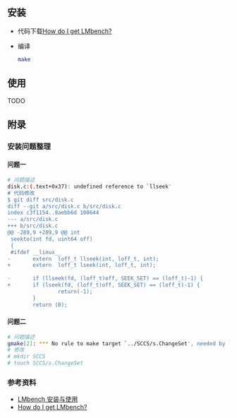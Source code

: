 ## 安装

* 代码下载[How do I get LMbench?](http://www.bitmover.com/lmbench/get_lmbench.html)

* 编译

  ```bash
  make
  ```



## 使用

TODO





## 附录

### 安装问题整理

#### 问题一

```bash
# 问题描述
disk.c:(.text+0x37): undefined reference to `llseek'
# 代码修改
$ git diff src/disk.c
diff --git a/src/disk.c b/src/disk.c
index c3f1154..8aebb6d 100644
--- a/src/disk.c
+++ b/src/disk.c
@@ -289,9 +289,9 @@ int
 seekto(int fd, uint64 off)
 {
 #ifdef __linux__
-       extern  loff_t llseek(int, loff_t, int);
+       extern  loff_t lseek(int, loff_t, int);
 
-       if (llseek(fd, (loff_t)off, SEEK_SET) == (loff_t)-1) {
+       if (lseek(fd, (loff_t)off, SEEK_SET) == (loff_t)-1) {
                return(-1);
        }
        return (0);
```

#### 问题二

```bash
# 问题描述
gmake[2]: *** No rule to make target `../SCCS/s.ChangeSet', needed by `bk.ver'.  Stop.
# 修改
# mkdir SCCS
# touch SCCS/s.ChangeSet
```

### 参考资料

* [LMbench 安装与使用](https://scoolor.github.io/2019/01/01/LMbench/)
* [How do I get LMbench?](http://www.bitmover.com/lmbench/get_lmbench.html)

